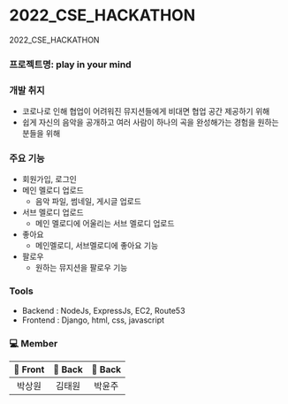# 2022_CSE_HACKATHON
2022_CSE_HACKATHON

### 프로젝트명: play in your mind

### 개발 취지

- 코로나로 인해 협업이 어려워진 뮤지션들에게 비대면 협업 공간 제공하기 위해
- 쉽게 자신의 음악을 공개하고 여러 사람이 하나의 곡을 완성해가는 경험을 원하는 분들을 위해

### 주요 기능

- 회원가입, 로그인
- 메인 멜로디 업로드
    - 음악 파일, 썸네일, 게시글 업로드
- 서브 멜로디 업로드
    - 메인 멜로디에 어울리는 서브 멜로디 업로드
- 좋아요
    - 메인멜로디, 서브멜로디에 좋아요 기능
- 팔로우
    - 원하는 뮤지션을 팔로우 기능

### Tools

- Backend : NodeJs, ExpressJs, EC2, Route53
- Frontend : Django, html, css, javascript

### 💻 Member

<div align="center">

| 🧑 Front | 🧑 Back | 🧑 Back | 
| :---: | :---: | :---: | 
| 박상원 | 김태원 | 박윤주 |
